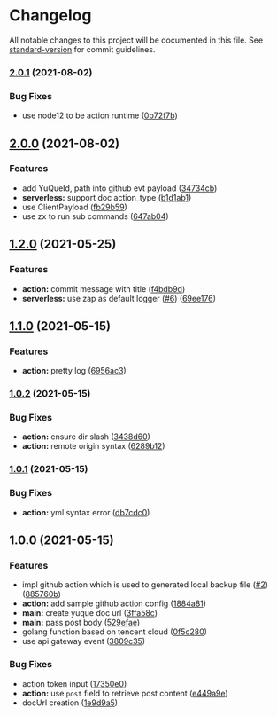 # Changelog

All notable changes to this project will be documented in this file. See [standard-version](https://github.com/conventional-changelog/standard-version) for commit guidelines.

### [2.0.1](https://github.com/lbwa/yuque-sync/compare/v2.0.0...v2.0.1) (2021-08-02)

### Bug Fixes

- use node12 to be action runtime ([0b72f7b](https://github.com/lbwa/yuque-sync/commit/0b72f7b40c68c1d232dc83558e2e7ca20675bf16))

## [2.0.0](https://github.com/lbwa/yuque-sync/compare/v1.2.0...v2.0.0) (2021-08-02)

### Features

- add YuQueId, path into github evt payload ([34734cb](https://github.com/lbwa/yuque-sync/commit/34734cb9df4427660644073e871e4a6505b1bf9f))
- **serverless:** support doc action_type ([b1d1ab1](https://github.com/lbwa/yuque-sync/commit/b1d1ab142cc283eefdebd181427875d80702d0eb))
- use ClientPayload ([fb29b59](https://github.com/lbwa/yuque-sync/commit/fb29b59d23a97f380fd87181f01ab43f1598247f))
- use zx to run sub commands ([647ab04](https://github.com/lbwa/yuque-sync/commit/647ab04b39e72ad8a2f3be196a373c73f55da25c))

## [1.2.0](https://github.com/lbwa/yuque-sync/compare/v1.1.0...v1.2.0) (2021-05-25)

### Features

- **action:** commit message with title ([f4bdb9d](https://github.com/lbwa/yuque-sync/commit/f4bdb9ddb726b77b53c415edcef6e62c35c0ed90))
- **serverless:** use zap as default logger ([#6](https://github.com/lbwa/yuque-sync/issues/6)) ([69ee176](https://github.com/lbwa/yuque-sync/commit/69ee17682389a6906a6f17b88b8b39f4464c1026))

## [1.1.0](https://github.com/lbwa/yuque-sync/compare/v1.0.2...v1.1.0) (2021-05-15)

### Features

- **action:** pretty log ([6956ac3](https://github.com/lbwa/yuque-sync/commit/6956ac3da17def9285226eb476b16359987521b0))

### [1.0.2](https://github.com/lbwa/yuque-sync/compare/v1.0.1...v1.0.2) (2021-05-15)

### Bug Fixes

- **action:** ensure dir slash ([3438d60](https://github.com/lbwa/yuque-sync/commit/3438d603d9d934e3dcc16151fef66e72b059d4b4))
- **action:** remote origin syntax ([6289b12](https://github.com/lbwa/yuque-sync/commit/6289b1270dd2ee0c6812c0258fe2c0ed67b56196))

### [1.0.1](https://github.com/lbwa/yuque-github-hook/compare/v1.0.0...v1.0.1) (2021-05-15)

### Bug Fixes

- **action:** yml syntax error ([db7cdc0](https://github.com/lbwa/yuque-github-hook/commit/db7cdc012920bfa2fb12ee024bb6cfd166d4f038))

## 1.0.0 (2021-05-15)

### Features

- impl github action which is used to generated local backup file ([#2](https://github.com/lbwa/yuque-github-hook/issues/2)) ([885760b](https://github.com/lbwa/yuque-github-hook/commit/885760b7003e55a68bc905410667af6b231043cc))
- **action:** add sample github action config ([1884a81](https://github.com/lbwa/yuque-github-hook/commit/1884a8121b7cb20baf4525cdcd4444898cff1aea))
- **main:** create yuque doc url ([3ffa58c](https://github.com/lbwa/yuque-github-hook/commit/3ffa58c2020b956b7b42ac901e72e39f35252c8b))
- **main:** pass post body ([529efae](https://github.com/lbwa/yuque-github-hook/commit/529efaea2906a57de02035bf4a94bbbce4cf25e4))
- golang function based on tencent cloud ([0f5c280](https://github.com/lbwa/yuque-github-hook/commit/0f5c280f8b3a33106f5fab6659a1478556a37174))
- use api gateway event ([3809c35](https://github.com/lbwa/yuque-github-hook/commit/3809c3502cb9c80f1a280eb70a48b32a59a88b6f))

### Bug Fixes

- action token input ([17350e0](https://github.com/lbwa/yuque-github-hook/commit/17350e0c0e8a46896e6c5496b221226a4c090879))
- **action:** use `post` field to retrieve post content ([e449a9e](https://github.com/lbwa/yuque-github-hook/commit/e449a9ed46860ccfd583316d462dd089889d4292))
- docUrl creation ([1e9d9a5](https://github.com/lbwa/yuque-github-hook/commit/1e9d9a5d6138097beb417895101839fe6ec66275))
